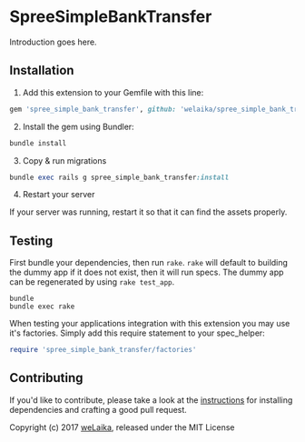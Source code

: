 SpreeSimpleBankTransfer
=======================

Introduction goes here.

## Installation

1. Add this extension to your Gemfile with this line:
  ```ruby
  gem 'spree_simple_bank_transfer', github: 'welaika/spree_simple_bank_transfer'
  ```

2. Install the gem using Bundler:
  ```ruby
  bundle install
  ```

3. Copy & run migrations
  ```ruby
  bundle exec rails g spree_simple_bank_transfer:install
  ```

4. Restart your server

  If your server was running, restart it so that it can find the assets properly.

## Testing

First bundle your dependencies, then run `rake`. `rake` will default to building the dummy app if it does not exist, then it will run specs. The dummy app can be regenerated by using `rake test_app`.

```shell
bundle
bundle exec rake
```

When testing your applications integration with this extension you may use it's factories.
Simply add this require statement to your spec_helper:

```ruby
require 'spree_simple_bank_transfer/factories'
```


## Contributing

If you'd like to contribute, please take a look at the
[instructions](CONTRIBUTING.md) for installing dependencies and crafting a good
pull request.

Copyright (c) 2017 [weLaika](https://dev.welaika.com), released under the MIT License
